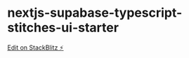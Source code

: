 # nextjs-supabase-typescript-stitches-ui-starter

[Edit on StackBlitz ⚡️](https://stackblitz.com/edit/nextjs-supabase-typescript-stitches-ui-starter)